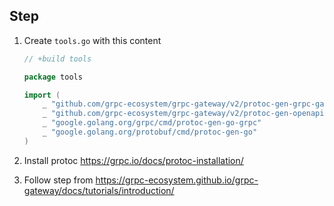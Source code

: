 ## Step
1. Create `tools.go` with this content
    ```go
    // +build tools

    package tools

    import (
        _ "github.com/grpc-ecosystem/grpc-gateway/v2/protoc-gen-grpc-gateway"
        _ "github.com/grpc-ecosystem/grpc-gateway/v2/protoc-gen-openapiv2"
        _ "google.golang.org/grpc/cmd/protoc-gen-go-grpc"
        _ "google.golang.org/protobuf/cmd/protoc-gen-go"
    )
    ```

2. Install protoc https://grpc.io/docs/protoc-installation/
3. Follow step from https://grpc-ecosystem.github.io/grpc-gateway/docs/tutorials/introduction/